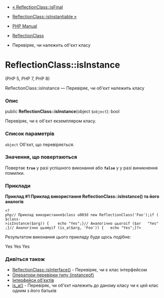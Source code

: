 - [« ReflectionClass::isFinal](reflectionclass.isfinal.md)
- [ReflectionClass::isInstantiable
»](reflectionclass.isinstantiable.md)

- [PHP Manual](index.md)
- [ReflectionClass](class.reflectionclass.md)
- Перевіряє, чи належить об'єкт класу

# ReflectionClass::isInstance

(PHP 5, PHP 7, PHP 8)

ReflectionClass::isInstance — Перевіряє, чи об'єкт належить класу

### Опис

public **ReflectionClass::isInstance**(object `$object`): bool

Перевіряє, чи є об'єкт екземпляром класу.

### Список параметрів

`object`
Об'єкт, що перевіряється.

### Значення, що повертаються

Повертає **`true`** у разі успішного виконання або **`false`** у
у разі виникнення помилки.

### Приклади

**Приклад #1 Приклад використання **ReflectionClass::isInstance()** та його
аналогів**

` <?php// Приклад використання$class u003d new ReflectionClass('Foo');if ($class->isInstance($arg)) {    echo "Yes";}// Аналогічно цьогоif ($ar   "Yes";}// Аналогічно цьомуif (is_a($arg, 'Foo')) {   echo "Yes";}?> `

Результатом виконання цього прикладу буде щось подібне:

Yes
Yes
Yes

### Дивіться також

- [ReflectionClass::isInterface()](reflectionclass.isinterface.md) -
Перевіряє, чи є клас інтерфейсом
- [Оператори перевірки типу (instanceof)](language.operators.type.md)
- [Інтерфейси об'єктів](language.oop5.interfaces.md)
- [is_a()](function.is-a.md) - Перевіряє, чи об'єкт належить до
даному класу чи є цей клас одним з його батьків

